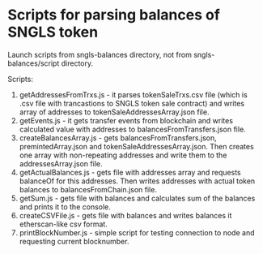 # Scripts for parsing balances of SNGLS token

Launch scripts from sngls-balances directory, not from sngls-balances/script directory.

Scripts:

1. getAddressesFromTrxs.js - it parses tokenSaleTrxs.csv file (which is .csv file with trancastions to SNGLS token sale contract) and writes array of addresses to tokenSaleAddressesArray.json file.
2. getEvents.js - it gets transfer events from blockchain and writes calculated value with addresses to balancesFromTransfers.json file.
3. createBalancesArray.js - gets balancesFromTransfers.json, premintedArray.json and tokenSaleAddressesArray.json. Then creates one array with non-repeating addresses and write them to the addressesArray.json file.
4. getActualBalances.js - gets file with addresses array and requests balanceOf for this addresses. Then writes addresses with actual token balances to balancesFromChain.json file.
5. getSum.js - gets file with balances and calculates sum of the balances and prints it to the console.
6. createCSVFile.js - gets file with balances and writes balances it etherscan-like csv format.
7. printBlockNumber.js - simple script for testing connection to node and requesting current blocknumber.
